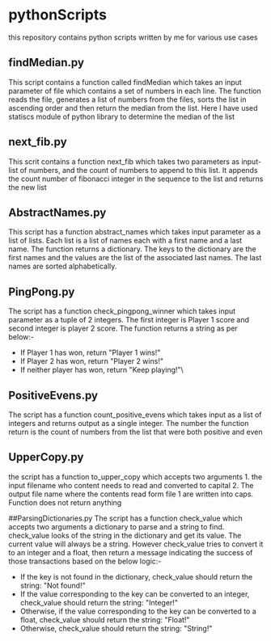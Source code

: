 # pythonScripts
this repository contains python scripts written by me for various use cases

## findMedian.py
This script contains a function called findMedian which takes an input parameter of file which contains a set of numbers in each line. The function reads the file, generates 
a list of numbers from the files, sorts the list in ascending order and then return the median from the list. Here I have used statiscs module of python library to determine the 
median of the list

## next_fib.py
This scrit contains a function next_fib which takes two parameters as input- list of numbers, and the count of numbers to append to this list. It appends the count number of fibonacci integer in the sequence to the list and returns the new list

## AbstractNames.py
This script  has a function abstract_names which takes input parameter as a list of lists. Each list is a list of names each with a first name and a last name. The function returns a dictionary. The keys to the dictionary are the first names and the values are the list of the associated last names. The last names are sorted alphabetically.

## PingPong.py
The script has a function check_pingpong_winner which takes input parameter as a tuple of 2 integers. The first integer is Player 1 score and second integer is player 2 score. The function returns a string as per below:-

 - If Player 1 has won, return "Player 1 wins!"
 - If Player 2 has won, return "Player 2 wins!"
 - If neither player has won, return "Keep playing!"\
 
## PositiveEvens.py
The script has a function count_positive_evens which takes input as a list of integers and returns output as a single integer. The number the function return is the count of numbers from the list that were both positive and even

## UpperCopy.py
the script has a function to_upper_copy which accepts two arguments 1. the input filename who content needs to read and converted to capital 2. The output file name where the contents read form file 1 are written into caps. Function does not return anything

##ParsingDictionaries.py
The script has a function check_value which accepts two arguments a dictionary to parse and a string to find. check_value looks of the string in the dictionary and get its value. The current value will always be a string. However check_value tries to convert it to an integer and a float, then return a message indicating the success of those transactions based on the below logic:-
- If the key is not found in the dictionary, check_value
  should return the string: "Not found!"
- If the value corresponding to the key can be converted
  to an integer, check_value should return the string:
  "Integer!"
- Otherwise, if the value corresponding to the key can be
  converted to a float, check_value should return the
  string: "Float!"
- Otherwise, check_value should return the string:
  "String!"
